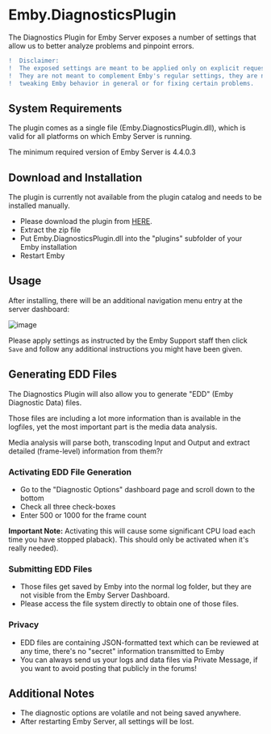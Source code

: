 # Emby.DiagnosticsPlugin

The Diagnostics Plugin for Emby Server exposes a number of settings that allow us to better analyze problems and pinpoint errors.

```diff
!  Disclaimer:
!  The exposed settings are meant to be applied only on explicit request by our support staff. 
!  They are not meant to complement Emby's regular settings, they are not meant for
!  tweaking Emby behavior in general or for fixing certain problems.
```

## System Requirements

The plugin comes as a single file (Emby.DiagnosticsPlugin.dll), which is valid for all platforms on which Emby Server is running.

The minimum required version of Emby Server is 4.4.0.3

## Download and Installation

The plugin is currently not available from the plugin catalog and needs to be installed manually.

- Please download the plugin from [HERE](https://github.com/softworkz/Emby.Releases/blob/diagplugin/Emby.DiagnosticsPlugin/Emby.DiagnosticsPlugin.dll.zip).
- Extract the zip file
- Put Emby.DiagnosticsPlugin.dll into the "plugins" subfolder of your Emby installation
- Restart Emby

## Usage

After installing, there will be an additional navigation menu entry at the server dashboard:

![image](https://user-images.githubusercontent.com/4985349/71327492-605f1980-2509-11ea-8d42-76c7dd33dae2.png)


Please apply settings as instructed by the Emby Support staff then click `Save` and follow any additional instructions you might have been given.


## Generating EDD Files

The Diagnostics Plugin will also allow you to generate "EDD" (Emby Diagnostic Data) files.

Those files are including a lot more information than is available in the logfiles, yet the most important part is the media data analysis. 

Media analysis will parse both, transcoding Input and Output and extract detailed (frame-level) information from them?r


### Activating EDD File Generation

- Go to the "Diagnostic Options" dashboard page and scroll down to the bottom
- Check all three check-boxes 
- Enter 500 or 1000 for the frame count

**Important Note:** Activating this will cause some significant CPU load each time you have stopped plaback). This should only be activated when it's really needed).

### Submitting EDD Files

- Those files get saved by Emby into the normal log folder, but they are not visible from the Emby Server Dashboard.
- Please access the file system directly to obtain one of those files.

### Privacy

- EDD files are containing JSON-formatted text which can be reviewed at any time, there's no "secret" information transmitted to Emby
- You can always send us your logs and data files via Private Message, if you want to avoid posting that publicly in the forums!

## Additional Notes

- The diagnostic options are volatile and not being saved anywhere. 
- After restarting Emby Server, all settings will be lost.
